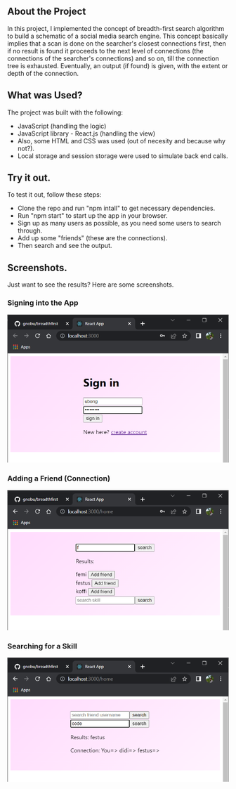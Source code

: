## About the Project
In this project, I implemented the concept of breadth-first search algorithm to build a schematic of a social media search engine.
This concept basically implies that a scan is done on the searcher's closest connections first, then if no result is found it proceeds 
to the next level of connections (the connections of the searcher's connections) and so on, till the connection tree is exhausted.
Eventually, an output (if found) is given, with the extent or depth of the connection.

## What was Used?
The project was built with the following:
- JavaScript (handling the logic)
- JavaScript library - React.js (handling the view)
- Also, some HTML and CSS was used (out of necesity and because why not?).
- Local storage and session storage were used to simulate back end calls.

## Try it out.
To test it out, follow these steps:
- Clone the repo and run "npm intall" to get necessary dependencies.
- Run "npm start" to start up the app in your browser.
- Sign up as many users as possible, as you need some users to search through.
- Add up some "friends" (these are the connections).
- Then search and see the output.

## Screenshots.
Just want to see the results? Here are some screenshots.

### Signing into the App
<img src="./src/images/signIn.png" alt="signing in">

### Adding a Friend (Connection)
<img src="./src/images/addingFriends.png" alt="adding friend">

### Searching for a Skill
<img src="./src/images/searchResults.png" alt="search results">
